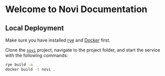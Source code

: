 # Welcome to Novi Documentation

## Local Deployment

Make sure you have installed [rye](https://rye-up.com/guide/installation/#installing-rye) and [Docker](https://docs.docker.com/get-docker/) first.

Clone the [`novi`](https://github.com/project-novi/novi) project, navigate to the project folder, and start the service with the following commands:

```bash
rye build -a
docker build -t novi .
```
